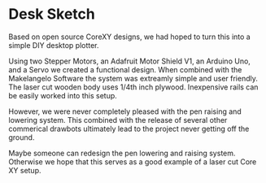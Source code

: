 # Desk Sketch

Based on open source CoreXY designs, we had hoped to turn this into a simple DIY desktop plotter.  

Using two Stepper Motors, an Adafruit Motor Shield V1, an Arduino Uno, and a Servo we created a functional design.  When combined with the Makelangelo Software the system was extreamly simple and user friendly.  The laser cut wooden body uses 1/4th inch plywood. Inexpensive rails can be easily worked into this setup.

However, we were never completely pleased with the pen raising and lowering system.  This combined with the release of several other commerical drawbots ultimately lead to the project never getting off the ground.

Maybe someone can redesign the pen lowering and raising system.  Otherwise we hope that this serves as a good example of a laser cut Core XY setup.

